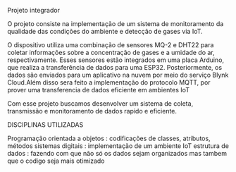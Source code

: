 Projeto integrador

 O projeto consiste na implementação de um sistema de monitoramento da qualidade das condições do ambiente e detecção de gases via IoT.
 
O dispositivo utiliza uma combinação de sensores MQ-2 e DHT22 para coletar informações sobre a concentração de gases e a umidade do ar, respectivamente. Esses sensores estão integrados em uma placa Arduino, que realiza a transferência de dados para uma ESP32. Posteriormente, os dados são enviados para um aplicativo na nuvem por meio do serviço Blynk Cloud.Além disso sera feito a implementação do protocolo MQTT, por prover uma transferencia de dados eficiente em ambientes IoT

Com esse projeto buscamos desenvolver um sistema de coleta, transmissão e monitoramento de dados rapido e eficiente.

DISCIPLINAS UTILIZADAS

Programação orientada a objetos : codificações de classes, atributos, métodos
sistemas digitais : implementação de um ambiente IoT
estrutura de dados : fazendo com que não só os dados sejam organizados mas tambem que o codigo seja mais otimizado
